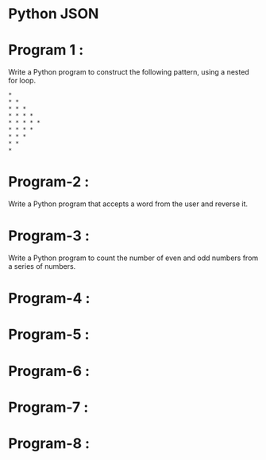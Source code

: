 # Python JSON

# Program 1 :
Write a Python program to construct the following pattern, using a nested for loop.

    * 
    * * 
    * * * 
    * * * * 
    * * * * * 
    * * * * 
    * * * 
    * * 
    *

# Program-2 : 
Write a Python program that accepts a word from the user and reverse it.



# Program-3 :

Write a Python program to count the number of even and odd numbers from a series of numbers.



# Program-4 :

# Program-5 :

# Program-6 : 

# Program-7 :

# Program-8 :


